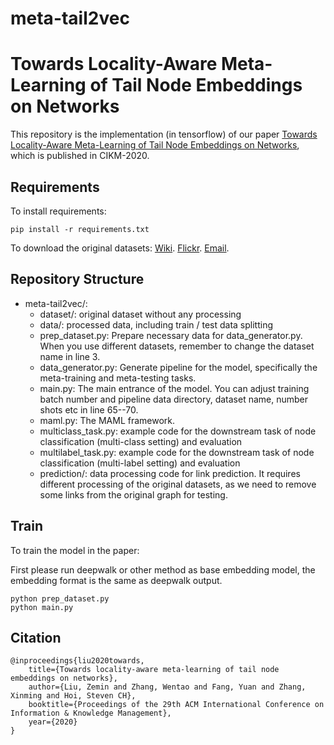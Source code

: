 # meta-tail2vec

# Towards Locality-Aware Meta-Learning of Tail Node Embeddings on Networks

This repository is the implementation (in tensorflow) of our paper [Towards Locality-Aware Meta-Learning of Tail Node Embeddings on Networks](https://zemin-liu.github.io/papers/CIKM-20-towards-locality-aware-meta-learning-of-tail-node-embeddings-on-network.pdf), which is published in CIKM-2020.

## Requirements

To install requirements:

```setup
pip install -r requirements.txt
```

To download the original datasets:
[Wiki](https://github.com/thunlp/OpenNE/tree/master/data/wiki).
[Flickr](http://socialcomputing.asu.edu/datasets/Flickr).
[Email](https://snap.stanford.edu/data/email-Eu-core.html).

## Repository Structure
- meta-tail2vec/:
	- dataset/: original dataset without any processing
	- data/: processed data, including train / test data splitting 
	- prep_dataset.py: Prepare necessary data for data_generator.py. When you use different datasets, remember to change the dataset name in line 3.
	- data_generator.py: Generate pipeline for the model, specifically the meta-training and meta-testing tasks.
	- main.py: The main entrance of the model. You can adjust training batch number and pipeline data directory, dataset name, number shots etc in line 65--70.
	- maml.py: The MAML framework.
	- multiclass_task.py: example code for the downstream task of node classification (multi-class setting) and evaluation
	- multilabel_task.py: example code for the downstream task of node classification (multi-label setting) and evaluation
	- prediction/: data processing code for link prediction. It requires different processing of the original datasets, as we need to remove some links from the original graph for testing.

## Train

To train the model in the paper:

First please run deepwalk or other method as base embedding model, the embedding format is the same as deepwalk output.

```
python prep_dataset.py
python main.py
```

## Citation

	@inproceedings{liu2020towards,
		title={Towards locality-aware meta-learning of tail node embeddings on networks},
		author={Liu, Zemin and Zhang, Wentao and Fang, Yuan and Zhang, Xinming and Hoi, Steven CH},
		booktitle={Proceedings of the 29th ACM International Conference on Information & Knowledge Management},
		year={2020}
	}
